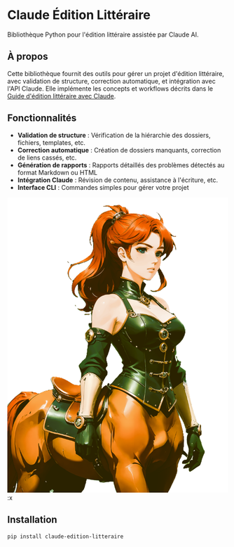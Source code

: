 # Claude Édition Littéraire

Bibliothèque Python pour l'édition littéraire assistée par Claude AI.

## À propos

Cette bibliothèque fournit des outils pour gérer un projet d'édition littéraire, avec validation de structure, correction automatique, et intégration avec l'API Claude. Elle implémente les concepts et workflows décrits dans le [Guide d'édition littéraire avec Claude](https://github.com/EricVBogaert/edition-litteraire-claude-ai).

## Fonctionnalités

- **Validation de structure** : Vérification de la hiérarchie des dossiers, fichiers, templates, etc.
- **Correction automatique** : Création de dossiers manquants, correction de liens cassés, etc.
- **Génération de rapports** : Rapports détaillés des problèmes détectés au format Markdown ou HTML
- **Intégration Claude** : Révision de contenu, assistance à l'écriture, etc.
- **Interface CLI** : Commandes simples pour gérer votre projet

![Logo Centaure - Édition littéraire assistée par IA](media/branding/logo-centaure.png):x

## Installation

```bash
pip install claude-edition-litteraire
